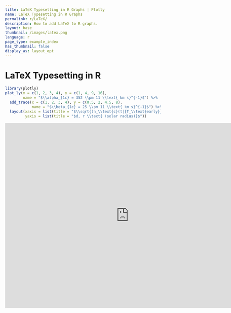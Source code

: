 ```yaml
---
title: LaTeX Typesetting in R Graphs | Plotly
name: LaTeX Typesetting in R Graphs
permalink: r/LaTeX/
description: How to add LaTeX to R graphs.
layout: base
thumbnail: /images/latex.png
language: r
page_type: example_index
has_thumbnail: false
display_as: layout_opt
---
```



# LaTeX Typesetting in R

```r
library(plotly)
plot_ly(x = c(1, 2, 3, 4), y = c(1, 4, 9, 16),
        name = "$\\alpha_{1c} = 352 \\pm 11 \\text{ km s}^{-1}$") %>%
  add_trace(x = c(1, 2, 3, 4), y = c(0.5, 2, 4.5, 8),
            name = "$\\beta_{1c} = 25 \\pm 11 \\text{ km s}^{-1}$") %>%
  layout(xaxis = list(title = "$\\sqrt{(n_\\text{c}(t|{T_\\text{early}}))}$"),
         yaxis = list(title = "$d, r \\text{ (solar radius)}$"))
```

<iframe height="600" id="igraph" scrolling="no" seamless="seamless" src="https://plot.ly/~RPlotBot/451.embed" width="800" frameBorder="0"></iframe>
